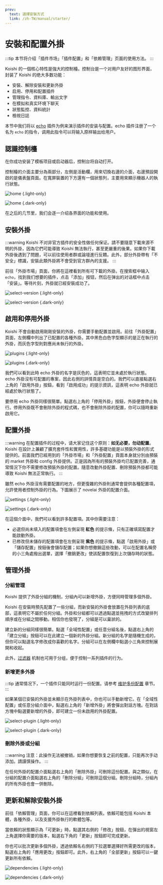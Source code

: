 ```yaml
---
prev:
  text: 選擇安裝方式
  link: /zh-TW/manual/starter/
---
```


# 安裝和配置外掛

:::tip
本节将介绍「插件市场」「插件配置」和「依赖管理」页面的使用方法。
:::

Koishi 的一個核心特性是強大的控制檯。控制台是一个对用户友好的图形界面，封装了 Koishi 的绝大多数功能：

- 安裝、解除安裝和更新外掛
- 启用、停用和配置插件
- 管理指令、資料庫、輸出文字
- 在模拟和真实环境下聊天
- 狀態監控、資料統計
- 檢視日誌

本节中我们将以 [echo](../../plugins/common/echo.md) 插件为例来演示插件的安装与配置。echo 插件注册了一个名为 `echo` 的指令，调用此指令可以将输入原样输出给用户。

## 認識控制檯

在你成功安装了模板项目或启动器后，控制台将自动打开。

控制檯的介面主要分為兩部分，左側是活動欄，用來切換右邊的介面，右邊預設開啟的是儀表盤頁面。在寬屏裝置的下方還有一個狀態列，主要用來顯示機器人的執行狀態。

![home](/manual/console/home.light.webp) {.light-only}

![home](/manual/console/home.dark.webp) {.dark-only}

在之后的几节里，我们会逐一介绍各界面的功能和使用。

## 安裝外掛

:::warning
Koishi 不对非官方插件的安全性做任何保证。請不要隨意下載來源不明的外掛，因為它們可能導致 Koishi 無法執行，甚至更嚴重的後果。如果你下載外掛後遇到了問題，可以前往使用者群或論壇進行反饋。此外，部分外掛帶有「不安全」標識，安裝此類外掛將不會受到官方群內的支援。
:::

前往「外掛市場」頁面，你將在這裡看到所有可下載的外掛。在搜索框中输入 `echo`，找到我们想要的插件，点击「添加」按钮，然后在弹出的对话框中点击「安装」。等待片刻，外掛就已經安裝成功了。

![select-version](/manual/console/select-version.light.webp) {.light-only}

![select-version](/manual/console/select-version.dark.webp) {.dark-only}

## 啟用和停用外掛

Koishi 不會自動啟用剛剛安裝的外掛，你需要手動配置並啟用。前往「外掛配置」頁面，左側欄中列出了已配置的各種外掛。其中<span class="light-only">黑色</span><span class="dark-only">白色</span>字型顯示的是正在執行的外掛，而灰色字型則對應尚未執行的外掛。

![plugins](/manual/console/plugins.light.webp) {.light-only}

![plugins](/manual/console/plugins.dark.webp) {.dark-only}

我們可以看到此時 echo 外掛的名字是灰色的，這表明它並未處於執行狀態。echo 外掛沒有可配置的專案，因此右側的詳情頁是空白的。我們可以直接點選右上角的「啟用外掛」按鈕，看到「啟用成功」的提示資訊，這表明 echo 外掛就已經處於執行狀態了。

要停用 echo 外掛同樣很簡單。點選右上角的「停用外掛」按鈕，外掛便會停止執行。停用外掛既不會刪除外掛的程式碼，也不會刪除外掛的配置，你可以隨時重新啟用它。

## 配置外掛

:::warning
在配置插件的过程中，请大家记住这个原则：**如无必要，勿动配置**。Koishi 在設計上兼顧了擴充套件性和實用性，許多基礎功能是以預裝外掛的形式提供的。前面我們已經用到的「外掛市場」和「外掛配置」頁面本身就分別由預裝的 market 外掛和 config 外掛提供。正是因為所有的預裝外掛均已配置完善，通常情況下你不需要修改預裝外掛的配置。隨意改動外掛配置、刪除預裝外掛都可能導致 Koishi 無法正常執行。
:::

雖然 echo 外掛沒有需要配置的地方，但更復雜的外掛則通常會提供各種配置項，允許使用者控制外掛的行為。下圖展示了 novelai 外掛的配置介面。

![settings](/manual/console/settings.light.webp) {.light-only}

![settings](/manual/console/settings.dark.webp) {.dark-only}

在這個介面中，我們可以看到許多配置項。其中你需要注意：

- 必選但尚未填入的配置項會在左側呈現 <span style="font-weight: bold; color: var(--vp-c-red-1)">紅色</span> 的提示條，只有正確填寫配置才能啟動外掛。
- 已修改但未儲存的配置項會在左側呈現 <span style="font-weight: bold; color: var(--vp-c-indigo-1)">紫色</span> 的提示條，點選「啟用外掛」或「儲存配置」按鈕後會儲存配置；如果你想撤銷這些改動，可以在配置名稱旁的小三角處撥出選單，選擇「撤銷更改」使該配置恢復到上次儲存時的狀態。

## 管理外掛

### 分組管理

Koishi 提供了外掛分組的機制，分組內可以新增外掛，方便同時管理多個外掛。

Koishi 在安裝時預先配置了一些分組，而新安裝的外掛會放置在外掛列表的底部，這表明它不屬於任何分組。外掛和分組都可以透過點選並拖拽的方式改變排列順序或在分組之間移動。相信你也發現了，分組是可以巢狀的。

建立新的分組同樣很簡單。點選「全域性配置」或任意分組名後，點選右上角的「建立分組」按鈕可以在此建立一個新的外掛分組。新分組的名字是隨機生成的，但你可以點選名字修改成你喜歡的名字。分組可以在左側欄中點選小三角來控制展開和收起。

此外，[过滤器](../usage/customize.md#过滤器) 机制也可用于分组，便于控制一系列插件的行为。

### 新增更多外掛

:::tip
通常情况下，一个插件只能同时运行一份配置。请参考 [维护多份配置](../recipe/multiple.md) 章节。
:::

如果某個已安裝的外掛並未顯示在外掛列表中，你也可以手動新增它。在「全域性配置」或任意分組介面中，點選右上角的「新增外掛」將會彈出對話方塊。在對話方塊中點選要新增的外掛，即可建立一份未啟用的外掛配置。

![select-plugin](/manual/console/select-plugin.light.webp) {.light-only}

![select-plugin](/manual/console/select-plugin.dark.webp) {.dark-only}

### 刪除外掛或分組

:::warning
注意：此操作无法被撤销，如果你想要恢复之前的配置，只能再次手动添加。請謹慎操作。
:::

在任何外掛的配置介面點選右上角的「刪除外掛」可刪除這份配置。與之類似，在分組的配置介面點選右上角的「刪除分組」可刪除這個分組。刪除分組時，分組內的所有外掛也會一併刪除。

## 更新和解除安裝外掛

前往「依賴管理」頁面，你可以在這裡看到依賴列表。依賴可能包括 Koishi 本體，各種外掛，以及支援外掛執行的軟體包等。

當依賴的狀態顯示為「可更新」時，點選其右側的「修改」按鈕，在彈出的視窗左上角選擇你需要的版本，點選右下角的「更新」按鈕即可完成更新。

你也可以批次更新多個外掛，透過依賴名右側的下拉選單選擇好所需更改的版本，點選右上角的「應用更改」按鈕即可。此外，右上角的「全部更新」按鈕可以一鍵更新所有依賴。

![dependencies](/manual/console/dependencies.light.webp) {.light-only}

![dependencies](/manual/console/dependencies.dark.webp) {.dark-only}
